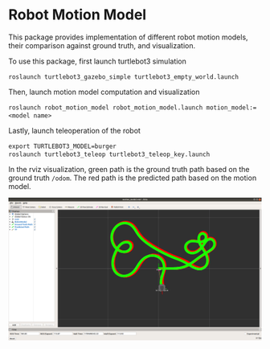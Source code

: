 # Robot Motion Model

This package provides implementation of different robot motion models, their comparison against ground truth, and visualization.

To use this package, first launch turtlebot3 simulation
```
roslaunch turtlebot3_gazebo_simple turtlebot3_empty_world.launch
```
Then, launch motion model computation and visualization
```
roslaunch robot_motion_model robot_motion_model.launch motion_model:=<model name>
```
Lastly, launch teleoperation of the robot
```
export TURTLEBOT3_MODEL=burger
roslaunch turtlebot3_teleop turtlebot3_teleop_key.launch
```

In the rviz visualization, green path is the ground truth path based on the ground truth `/odom`. The red path is the predicted path based on the motion model.
<p align="center">
  <img src="assets/motion_model_rviz.png" alt="example rviz visualization" width="600" />
</p>
